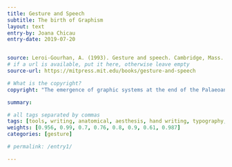 ```yaml
---
title: Gesture and Speech
subtitle: The birth of Graphism
layout: text
entry-by: Joana Chicau
entry-date: 2019-07-20


source: Leroi-Gourhan, A. (1993). Gesture and speech. Cambridge, Mass. MIT Press.
# if a url is available, put it here, otherwise leave empty
source-url: https://mitpress.mit.edu/books/gesture-and-speech

# What is the copyright?
copyright: "The emergence of graphic systems at the end of the Palaeoanthropians reign presupposes the establishment of a new relationship between the two operating poles-a relationship exclusively characteristic of humanity in the narrow sense, that is say, one that meets the requriements of mental symbolization the same extent as today. In this new relationship the sense of vision holds the dominant place in the pairs "fac reading" and "hand-graphic sign."

summary: 

# all tags separated by commas
tags: [tools, writing, anatomical, aesthesis, hand writing, typography, machines, gestures]
weights: [0.956, 0.99, 0.7, 0.76, 0.8, 0.9, 0.61, 0.987]
categories: [gesture]

# permalink: /entry1/

---
```





